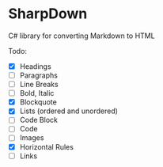 # SharpDown

C# library for converting Markdown to HTML

Todo:
- [x] Headings
- [ ] Paragraphs
- [ ] Line Breaks
- [ ] Bold, Italic
- [x] Blockquote
- [x] Lists (ordered and unordered)
- [ ] Code Block
- [ ] Code
- [ ] Images
- [x] Horizontal Rules
- [ ] Links
